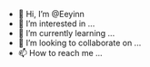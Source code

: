 - 👋 Hi, I’m @Eeyinn
- 👀 I’m interested in ...
- 🌱 I’m currently learning ...
- 💞️ I’m looking to collaborate on ...
- 📫 How to reach me ...

<!---
Eeyinn/Eeyinn is a ✨ special ✨ repository because its `README.md` (this file) appears on your GitHub profile.
You can click the Preview link to take a look at your changes.
--->
